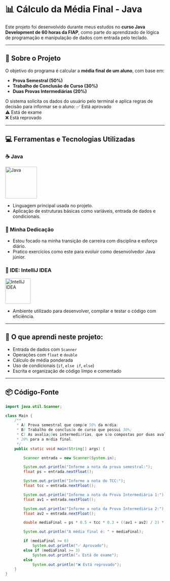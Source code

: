 # 📊 Cálculo da Média Final - Java

Este projeto foi desenvolvido durante meus estudos no **curso Java Development de 60 horas da FIAP**, como parte do aprendizado de lógica de programação e manipulação de dados com entrada pelo teclado.

---

## 🧠 Sobre o Projeto

O objetivo do programa é calcular a **média final de um aluno**, com base em:
- **Prova Semestral (50%)**
- **Trabalho de Conclusão de Curso (30%)**
- **Duas Provas Intermediárias (20%)**

O sistema solicita os dados do usuário pelo terminal e aplica regras de decisão para informar se o aluno:
✅ Está aprovado  
⚠️ Está de exame  
❌ Está reprovado

---

## 💻 Ferramentas e Tecnologias Utilizadas

### ☕ Java  
<img src="https://cdn.jsdelivr.net/gh/devicons/devicon/icons/java/java-original-wordmark.svg" alt="Java" width="100" />

- Linguagem principal usada no projeto.
- Aplicação de estruturas básicas como variáveis, entrada de dados e condicionais.

### 🧠 Minha Dedicação
- Estou focado na minha transição de carreira com disciplina e esforço diário.
- Pratico exercícios como este para evoluir como desenvolvedor Java júnior.

### 🧠 IDE: IntelliJ IDEA  
<img src="https://resources.jetbrains.com/storage/products/intellij-idea/img/meta/intellij-idea_logo_300x300.png" alt="IntelliJ IDEA" width="80" />

- Ambiente utilizado para desenvolver, compilar e testar o código com eficiência.

---

## 📌 O que aprendi neste projeto:
- Entrada de dados com `Scanner`
- Operações com `float` e `double`
- Cálculo de média ponderada
- Uso de condicionais (`if`, `else if`, `else`)
- Escrita e organização de código limpo e comentado

---

## 📦 Código-Fonte

```java
import java.util.Scanner;

class Main {
    /**
     * A) Prova semestral que compõe 50% da média;
     * B) Trabalho de conclusão de curso que possui 30%;
     * C) As avaliações intermediárias, que são compostas por duas avaliações.
     * 20% para a média final.
     */
    public static void main(String[] args) {

        Scanner entrada = new Scanner(System.in);

        System.out.println("Informe a nota da prova semestral:");
        float ps = entrada.nextFloat();

        System.out.println("Informe a nota do TCC:");
        float tcc = entrada.nextFloat();

        System.out.println("Informe a nota da Prova Intermediária 1:");
        float av1 = entrada.nextFloat();

        System.out.println("Informe a nota da Prova Intermediária 2:");
        float av2 = entrada.nextFloat();

        double mediaFinal = ps * 0.5 + tcc * 0.3 + ((av1 + av2) / 2) * 0.2;

        System.out.println("A média final é: " + mediaFinal);

        if (mediaFinal >= 6)
            System.out.println("✅ Aprovado");
        else if (mediaFinal >= 3)
            System.out.println("⚠️ Está de exame");
        else
            System.out.println("❌ Está reprovado");
    }
}
